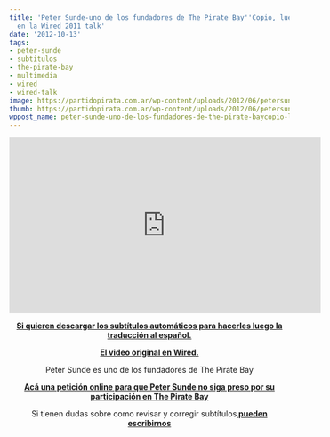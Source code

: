```yaml
---
title: 'Peter Sunde-uno de los fundadores de The Pirate Bay''Copio, luego existo'':
  en la Wired 2011 talk'
date: '2012-10-13'
tags:
- peter-sunde
- subtitulos
- the-pirate-bay
- multimedia
- wired
- wired-talk
image: https://partidopirata.com.ar/wp-content/uploads/2012/06/petersunde1.jpg
thumb: https://partidopirata.com.ar/wp-content/uploads/2012/06/petersunde1-100x115.jpg
wppost_name: peter-sunde-uno-de-los-fundadores-de-the-pirate-baycopio-luego-existo-en-la-wired-2011-talk
---
```


<center>
<iframe src="http://www.youtube.com/embed/6_zSJ3I1-FI" frameborder="0" width="560" height="315"></iframe></center>
<p style="text-align: center;"><strong><a href="https://rapidshare.com/files/750853926/PeterSunde.rar" target="_blank">Si quieren descargar los subtítulos automáticos para hacerles luego la traducción al español.</a></strong></p>
<p style="text-align: center;"><strong><a href="http://www.wired.co.uk/news/archive/2012-10/11/peter-sunde-wired-11-flattr-pirate-bay" target="_blank">El video original en Wired.</a></strong></p>
<p style="text-align: center;">Peter Sunde es uno de los fundadores de The Pirate Bay</p>
<p style="text-align: center;"><strong><a href="https://partidopirata.com.ar/5298/es-ofensiva-incendiaria-o-censurable-la-peticion-de-apoyo-a-peter-sunde">Acá una petición online para que Peter Sunde no siga preso por su participación en The Pirate Bay</a></strong></p>
<p style="text-align: center;">Si tienen dudas sobre como revisar y corregir subtítulos<strong><a href="https://partidopirata.com.ar/contacto"> pueden escribirnos</a></strong></p>

